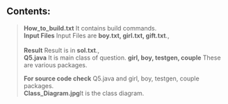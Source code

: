 ## Contents:
><b>How_to_build.txt</b> It contains build commands.
><br><b>Input Files</b> Input Files are <b>boy.txt, girl.txt, gift.txt</b>.,<br>
><br><b>Result</b> Result is in <b>sol.txt</b>.,<br>
><b>Q5.java</b> It is main class of question.
><b>girl, boy, testgen, couple</b> These are various packages.
>
><b>For source code check</b> Q5.java and girl, boy, testgen, couple packages.
><br><b>Class_Diagram.jpg</b>It is the class diagram.
